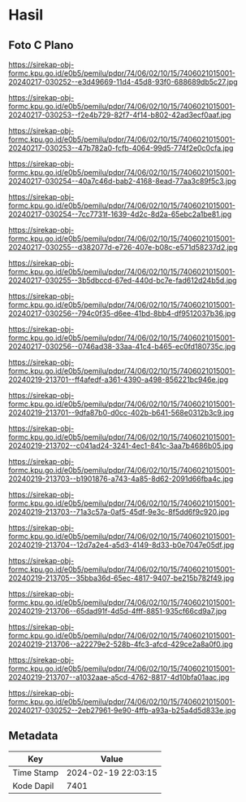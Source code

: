 # Hasil

## Foto C Plano

https://sirekap-obj-formc.kpu.go.id/e0b5/pemilu/pdpr/74/06/02/10/15/7406021015001-20240217-030252--e3d49669-11d4-45d8-93f0-688689db5c27.jpg

https://sirekap-obj-formc.kpu.go.id/e0b5/pemilu/pdpr/74/06/02/10/15/7406021015001-20240217-030253--f2e4b729-82f7-4f14-b802-42ad3ecf0aaf.jpg

https://sirekap-obj-formc.kpu.go.id/e0b5/pemilu/pdpr/74/06/02/10/15/7406021015001-20240217-030253--47b782a0-fcfb-4064-99d5-774f2e0c0cfa.jpg

https://sirekap-obj-formc.kpu.go.id/e0b5/pemilu/pdpr/74/06/02/10/15/7406021015001-20240217-030254--40a7c46d-bab2-4168-8ead-77aa3c89f5c3.jpg

https://sirekap-obj-formc.kpu.go.id/e0b5/pemilu/pdpr/74/06/02/10/15/7406021015001-20240217-030254--7cc7731f-1639-4d2c-8d2a-65ebc2a1be81.jpg

https://sirekap-obj-formc.kpu.go.id/e0b5/pemilu/pdpr/74/06/02/10/15/7406021015001-20240217-030255--d382077d-e726-407e-b08c-e571d58237d2.jpg

https://sirekap-obj-formc.kpu.go.id/e0b5/pemilu/pdpr/74/06/02/10/15/7406021015001-20240217-030255--3b5dbccd-67ed-440d-bc7e-fad612d24b5d.jpg

https://sirekap-obj-formc.kpu.go.id/e0b5/pemilu/pdpr/74/06/02/10/15/7406021015001-20240217-030256--794c0f35-d6ee-41bd-8bb4-df9512037b36.jpg

https://sirekap-obj-formc.kpu.go.id/e0b5/pemilu/pdpr/74/06/02/10/15/7406021015001-20240217-030256--0746ad38-33aa-41c4-b465-ec0fd180735c.jpg

https://sirekap-obj-formc.kpu.go.id/e0b5/pemilu/pdpr/74/06/02/10/15/7406021015001-20240219-213701--ff4afedf-a361-4390-a498-856221bc946e.jpg

https://sirekap-obj-formc.kpu.go.id/e0b5/pemilu/pdpr/74/06/02/10/15/7406021015001-20240219-213701--9dfa87b0-d0cc-402b-b641-568e0312b3c9.jpg

https://sirekap-obj-formc.kpu.go.id/e0b5/pemilu/pdpr/74/06/02/10/15/7406021015001-20240219-213702--c041ad24-3241-4ec1-841c-3aa7b4686b05.jpg

https://sirekap-obj-formc.kpu.go.id/e0b5/pemilu/pdpr/74/06/02/10/15/7406021015001-20240219-213703--b1901876-a743-4a85-8d62-2091d66fba4c.jpg

https://sirekap-obj-formc.kpu.go.id/e0b5/pemilu/pdpr/74/06/02/10/15/7406021015001-20240219-213703--71a3c57a-0af5-45df-9e3c-8f5dd6f9c920.jpg

https://sirekap-obj-formc.kpu.go.id/e0b5/pemilu/pdpr/74/06/02/10/15/7406021015001-20240219-213704--12d7a2e4-a5d3-4149-8d33-b0e7047e05df.jpg

https://sirekap-obj-formc.kpu.go.id/e0b5/pemilu/pdpr/74/06/02/10/15/7406021015001-20240219-213705--35bba36d-65ec-4817-9407-be215b782f49.jpg

https://sirekap-obj-formc.kpu.go.id/e0b5/pemilu/pdpr/74/06/02/10/15/7406021015001-20240219-213706--65dad91f-4d5d-4fff-8851-935cf66cd9a7.jpg

https://sirekap-obj-formc.kpu.go.id/e0b5/pemilu/pdpr/74/06/02/10/15/7406021015001-20240219-213706--a22279e2-528b-4fc3-afcd-429ce2a8a0f0.jpg

https://sirekap-obj-formc.kpu.go.id/e0b5/pemilu/pdpr/74/06/02/10/15/7406021015001-20240219-213707--a1032aae-a5cd-4762-8817-4d10bfa01aac.jpg

https://sirekap-obj-formc.kpu.go.id/e0b5/pemilu/pdpr/74/06/02/10/15/7406021015001-20240217-030252--2eb27961-9e90-4ffb-a93a-b25a4d5d833e.jpg


## Metadata

| Key        | Value               |
| ---------- | ------------------- |
| Time Stamp | 2024-02-19 22:03:15 |
| Kode Dapil | 7401                |




